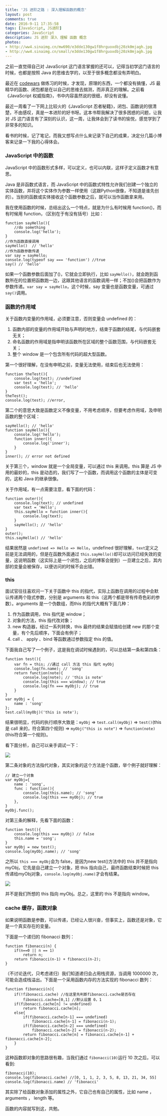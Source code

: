 ```yaml
---
title: 'JS 进阶之路 : 深入理解函数的概念'
layout: post
comments: true
date: 2016-9-11 17:35:58
tags: [JavaScript, JS进阶]
categories: JavaScript
description: JS 进阶 深入 理解 函数 概念
photos:
- http://ww4.sinaimg.cn/mw690/e3dde130gw1f8hrguoxdbj20zk0mjagh.jpg
- http://ww4.sinaimg.cn/small/e3dde130gw1f8hrguoxdbj20zk0mjagh.jpg
---
```

之前一直觉得自己对 JavaScript 这门语言掌握的还可以，记得当初学这门语言的时候，也都是按照 Java 的思维去学的，以至于很多概念都没有弄明白。

<!--more-->

最近在 [codewars](https://www.codewars.com) 做练习的时候，才发现，原理的东西，一个都没有搞懂，JS 最精华的函数、闭包都是在以自己的思维去揣测，而非真正的理解。之前看 《JavaScript 权威指南》，书中内容虽然说的很细，却没有说懂。

最近一周看了一下网上比较火的《JavaScript 忍者秘籍》，闭包、函数说的很清楚，不由感叹，真是一本进阶的好书呀。这本书帮我解决了很多困惑的问题，让我对 JS 这门语言有了深刻的认识，这一周，让我体会到了读书的愉悦，感觉学到了非常多的知识。

看书的时候，记了笔记，而我又想写点什么来记录下自己的成果，决定分几篇小博客来记录一下我的心得体会。

### JavaScript 中的函数

JavaScript 中的函数形式多样，可以定义，也可以内联，这样子定义函数才有意思。

Java 是非函数式语言，而 JavaScript 中的函数式特性允许我们创建一个独立的实体函数，并将这个实体作为参数一样使用（这跟Python很像，不知道是谁先创的）。当别的函数或实体接收这个函数参数之后，就可以当作函数拿来用。

我在使用函数的时候，总结出这么一个特点，就是为什么有时候用 function()，而有时候用 function，（区别在于有没有括号）比如：

```
function sayHello(){
    //do something
    console.log('hello');
}
//作为函数直接调用
sayHello()  // 'hello'
//作为函数参数传递
var say = sayHello; 
console.log(typeof say === 'function') //true
say() // 'hello'
```

如果一个函数参数后面加了()，它就会立即执行，比如 `sayHello()`，就会跑到函数所在的位置把函数跑一边，这跟其他语言的函数调用一样；不加()会把函数作为参数传递。`var say = sayHello`，这个时候，say 变量也是函数变量，可通过 `say()`调用。

### 函数的作用域

关于函数内变量的作用域，必须要注意，否则变量会 undefined 的：

1. 函数内部的变量的作用域开始与声明的地方，结束于函数的结尾，与代码嵌套无关；
2. 命名函数的作用域是指申明该函数所在区域的整个函数范围，与代码嵌套无关；
3. 整个 window 是一个包含所有代码的超大型函数。

第一个很好理解，在没有申明之前，变量无法使用，结束后也无法使用：

```
function theTest(){
    console.log(test); //undefined
    var test = 'hello';
    console.log(test); // 'hello'
}
theTest();
console.log(test); //error,
```

第二个的意思大致是函数定义不像变量，不用考虑顺序，但要考虑作用域，及申明函数的整个区域：

```
sayHello(); // 'hello'
function sayHello(){
    console.log('hello');
    function inner(){
    	console.log('inner');
    }
}
inner(); // error not defined
```

关于第三个，window 就是一个全局变量，可以通过 this 来调用。this 算是 JS 中用的最妙的，this 是动态的，我们写了一个函数，而调用这个函数的主体是可变的，这和 Java 的继承很像。

关于作用域，有一点需要注意，看下面的代码：

```
function outer(){
	console.log(text); // undefined
	var text = 'Hello';
	this.sayHello = function inner(){
		console.log(text);
	}
	sayHello(); // 'hello'
}
outer();
this.sayHello() // 'hello'
```

结果居然是 `undefined => Hello => Hello`，undefined 很好理解，`text`定义之前是无法调用的，但是在函数外面通过 `this.sayHello()`却可以访问已经失效的变量，这说明函数（这实际上是一个闭包，之后的博客会提到）一旦建立之后，其内部的变量会被保存，以便访问的时候不会出错。

### this

面试官往往喜欢问一下关于函数中 this 的指代，实际上函数在调用的过程中会默认传递两个隐式参数，分别是 arguments 和 this（这两个都是带有传奇色彩的参数）。arguments 是一个伪数组，而this 的指代大概有下面几种：

1. 作为函数调用，this 指代是 window；
2. 对象的方法，this 指代改对象；
3. new 构造器，经过一系列转换，this 最终的结果会赋值给创建 new 的那个变量，有个先后顺序，下面会有例子；
4. call 、 apply 、bind 等函数通过参数指定 this 的值。

下面我自己写了一个例子，这是我在调试时候遇到的，可以总结第一条和第四条：

```
function test(){
	var fn = this; //通过 call 方法 this 指代 myObj
	console.log(fn.name); // 'song'
	return function(note){
		console.log(note); // 'this is note'
		console.log(this === window); // true
		console.log(fn === myObj); // true
	}
}
var myObj = {
	name : 'song'
};
test.call(myObj)('this is note');
```

结果很明显，代码的执行顺序大致是：`myObj` => `test.call(myObj)` => `test()`(this是 call 来的，符合第四个规则) => `myObj("this is note")` => `function(note)`(this符合第一个规则)。

看下面分析，自己可以亲手调试一下：

![](/content/images/2016/09/test2.png)

第二条对象的方法指代对象，其实对象的这个方法是个函数，举个例子就好理解：

```
// 建立一个对象
var myObj={
	name : 'song',
	func : function(){
		console.log(this.name); // 'song'
		console.log(this === myObj); // true
	},
} 
myObj.func();
```

对第三条的解释，先看下面的函数：

```
function test(){
	console.log(this === myObj) // false
	this.name = 'song';
}
var myObj = new test();
console.log(myObj.name); // 'song'
```

之所以 `this === myObj`会为 false，是因为new test()方法中的 this 并不是指向 myObj，它先是自己建立一个对象，把 this 指向自己，最终函数结束时候把 this 传递给myObj对象，`console.log(myObj.name)`才会有结果。

![](/content/images/2016/09/test3.png)

并不是我们所想的 this 指向 myObj。总之，这里的 this 不是指向 window。

### cache 缓存，函数对象

如果说明函数是参数，可以传递，已经让人很兴奋，但事实上，函数还是对象，它是一个真实存在的变量。

下面是一个递归的 fibonacci 数列：

```
function fibonacci(n) {
    if(n==0 || n == 1)
        return n;
    return fibonacci(n-1) + fibonacci(n-2);
}
```

（不讨论迭代，只考虑递归）我们知道递归会占用栈资源，当调用 1000000 次，可能会造成栈溢出。下面是一个采用函数内存的方法实现的 fibonacci 数列：

```
function fibonacci(n){
	if(!fibonacci.cache) //在这里先判断fibonacci.cache是否存在
		fibonacci.cache=[0,1] //默认设置 0，1
	if(fibonacci.cache[n] != undefined)
		return fibonacci.cache[n];
	else{
		if(fibonacci.cache[n-1] === undefined)
			fibonacci.cache[n-1] = fibonacci(n-1);
		if(fibonacci.cache[n-2] === undefined)
			fibonacci.cache[n-2] = fibonacci(n-2);
		return fibonacci.cache[n] = fibonacci.cache[n-1] + fibonacci.cache[n-2];
	}
}
```

这种函数即对象的思路很有趣，当我们通过 `fibonacci(10)`运行 10 次之后，可以看到:

```
fibonacci(10);
console.log(fibonacci.cache) //[0, 1, 1, 2, 3, 5, 8, 13, 21, 34, 55]
console.log(fibonacci.name) // 'fibonacci'
```

其实除了给函数对象添加的属性之外，它自己也有自己的属性，比如 name ，arguments ， length 等。

函数的内容就写到这，共勉。